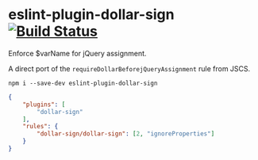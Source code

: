 # eslint-plugin-dollar-sign [![Build Status](https://travis-ci.org/erikdesjardins/eslint-plugin-dollar-sign.svg?branch=master)](https://travis-ci.org/erikdesjardins/eslint-plugin-dollar-sign)

Enforce $varName for jQuery assignment.

A direct port of the `requireDollarBeforejQueryAssignment` rule from JSCS.

`npm i --save-dev eslint-plugin-dollar-sign`

```json
{
	"plugins": [
		"dollar-sign"
	],
	"rules": {
		"dollar-sign/dollar-sign": [2, "ignoreProperties"]
	}
}
```
